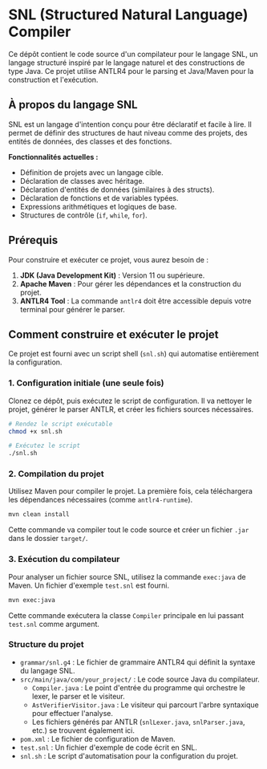 
# SNL (Structured Natural Language) Compiler

Ce dépôt contient le code source d'un compilateur pour le langage SNL, un langage structuré inspiré par le langage naturel et des constructions de type Java. Ce projet utilise ANTLR4 pour le parsing et Java/Maven pour la construction et l'exécution.

## À propos du langage SNL

SNL est un langage d'intention conçu pour être déclaratif et facile à lire. Il permet de définir des structures de haut niveau comme des projets, des entités de données, des classes et des fonctions.

**Fonctionnalités actuelles :**
- Définition de projets avec un langage cible.
- Déclaration de classes avec héritage.
- Déclaration d'entités de données (similaires à des structs).
- Déclaration de fonctions et de variables typées.
- Expressions arithmétiques et logiques de base.
- Structures de contrôle (`if`, `while`, `for`).

## Prérequis

Pour construire et exécuter ce projet, vous aurez besoin de :
1.  **JDK (Java Development Kit)** : Version 11 ou supérieure.
2.  **Apache Maven** : Pour gérer les dépendances et la construction du projet.
3.  **ANTLR4 Tool** : La commande `antlr4` doit être accessible depuis votre terminal pour générer le parser.

## Comment construire et exécuter le projet

Ce projet est fourni avec un script shell (`snl.sh`) qui automatise entièrement la configuration.

### 1. Configuration initiale (une seule fois)

Clonez ce dépôt, puis exécutez le script de configuration. Il va nettoyer le projet, générer le parser ANTLR, et créer les fichiers sources nécessaires.

```bash
# Rendez le script exécutable
chmod +x snl.sh

# Exécutez le script
./snl.sh
```

### 2. Compilation du projet

Utilisez Maven pour compiler le projet. La première fois, cela téléchargera les dépendances nécessaires (comme `antlr4-runtime`).

```bash
mvn clean install
```
Cette commande va compiler tout le code source et créer un fichier `.jar` dans le dossier `target/`.

### 3. Exécution du compilateur

Pour analyser un fichier source SNL, utilisez la commande `exec:java` de Maven. Un fichier d'exemple `test.snl` est fourni.

```bash
mvn exec:java
```

Cette commande exécutera la classe `Compiler` principale en lui passant `test.snl` comme argument.

### Structure du projet

-   `grammar/snl.g4` : Le fichier de grammaire ANTLR4 qui définit la syntaxe du langage SNL.
-   `src/main/java/com/your_project/` : Le code source Java du compilateur.
    -   `Compiler.java` : Le point d'entrée du programme qui orchestre le lexer, le parser et le visiteur.
    -   `AstVerifierVisitor.java` : Le visiteur qui parcourt l'arbre syntaxique pour effectuer l'analyse.
    -   Les fichiers générés par ANTLR (`snlLexer.java`, `snlParser.java`, etc.) se trouvent également ici.
-   `pom.xml` : Le fichier de configuration de Maven.
-   `test.snl` : Un fichier d'exemple de code écrit en SNL.
-   `snl.sh` : Le script d'automatisation pour la configuration du projet.
